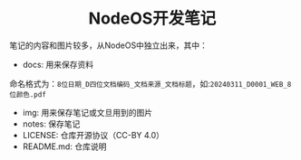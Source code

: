 # <h1 align="center">NodeOS开发笔记</h1>

笔记的内容和图片较多，从NodeOS中独立出来，其中：

* docs: 用来保存资料

​	命名格式为：`8位日期_D四位文档编码_文档来源_文档标题`，如:`20240311_D0001_WEB_8位颜色.pdf`

* img: 用来保存笔记或文旦用到的图片
* notes: 保存笔记
* LICENSE: 仓库开源协议（CC-BY 4.0）
* README.md: 仓库说明